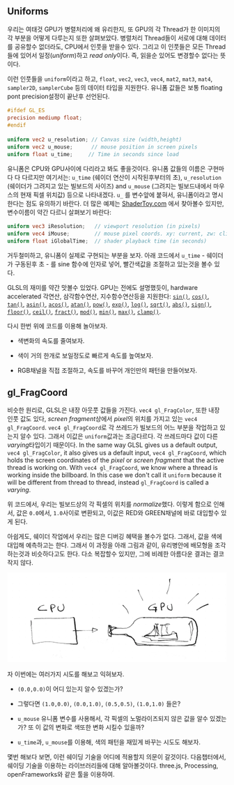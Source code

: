 ## Uniforms

우리는 여태것 GPU가 병렬처리에 왜 유리한지, 또 GPU의 각 Thread가 한 이미지의 각 부분을 어떻게 다루는지 또한 살펴보았다. 병렬처리 Thread들이 서로에 대해 데이터를 공유할수 없더라도, CPU에서 인풋을 받을수 있다. 그리고 이 인풋들은 모든 Thread들에 있어서 일정(*uniform*)하고 *read only*이다. 즉, 읽을순 있어도 변경할수 없다는 뜻이다.

이런 인풋들을 ```uniform```이라고 하고, ```float```, ```vec2```, ```vec3```, ```vec4```, ```mat2```, ```mat3```, ```mat4```, ```sampler2D```, ```samplerCube``` 등의 데이터 타입을 지원한다. 유니폼 값들은 보통 floating pont precision설정이 끝난후 선언된다.

```glsl
#ifdef GL_ES
precision mediump float;
#endif

uniform vec2 u_resolution; // Canvas size (width,height)
uniform vec2 u_mouse;      // mouse position in screen pixels
uniform float u_time;	  // Time in seconds since load
```

유니폼은 CPU와 GPU사이에 다리라고 봐도 좋을것이다. 유니폼 값들의 이름은 구현마다 다 다르지만 여기서는: ```u_time``` (쉐이더 연산이 시작된후부터의 초), ```u_resolution``` (쉐이더가 그려지고 있는 빌보드의 사이즈) and ```u_mouse``` (그려지는 빌보드내에서 마우스의 현재 픽셀 위치값) 등으로 나타내겠다. ```u_``` 를 변수앞에 붙혀서, 유니폼이라고 명시한다는 점도 유의하기 바란다. 더 많은 예제는 [ShaderToy.com](https://www.shadertoy.com/) 에서 찾아볼수 있지만, 변수이름이 약간 다르니 살펴보기 바란다:

```glsl
uniform vec3 iResolution;   // viewport resolution (in pixels)
uniform vec4 iMouse;        // mouse pixel coords. xy: current, zw: click
uniform float iGlobalTime;  // shader playback time (in seconds)
```

거두철미하고, 유니폼이 실제로 구현되는 부분을 보자. 아래 코드에서 ```u_time``` - 쉐이더가 구동된후 초 - 를 sine 함수에 인자로 넣어, 빨간색값을 조절하고 있는것을 볼수 있다.

<div class="codeAndCanvas" data="time.frag"></div>

GLSL의 재미를 약간 맛볼수 있었다. GPU는 전에도 설명했듯이, hardware accelerated 각연산, 삼각함수연산, 지수함수연산등을 지원한다: [```sin()```](../glossary/?search=sin), [```cos()```](../glossary/?search=cos), [```tan()```](../glossary/?search=tan), [```asin()```](../glossary/?search=asin), [```acos()```](../glossary/?search=acos), [```atan()```](../glossary/?search=atan), [```pow()```](../glossary/?search=pow), [```exp()```](../glossary/?search=exp), [```log()```](../glossary/?search=log), [```sqrt()```](../glossary/?search=sqrt), [```abs()```](../glossary/?search=abs), [```sign()```](../glossary/?search=sign), [```floor()```](../glossary/?search=floor), [```ceil()```](../glossary/?search=ceil), [```fract()```](../glossary/?search=fract), [```mod()```](../glossary/?search=mod), [```min()```](../glossary/?search=min), [```max()```](../glossary/?search=max), [```clamp()```](../glossary/?search=clamp).

다시 한번 위에 코드를 이용해 놀아보자.

* 색변화의 속도를 줄여보자.

* 색이 거의 한개로 보일정도로 빠르게 속도를 높여보자.

* RGB채널을 직접 조절하고, 속도를 바꾸어 개인만의 패턴을 만들어보자.


## gl_FragCoord

비슷한 원리로, GLSL은 내장 아웃풋 값들을 가진다. ```vec4 gl_FragColor```, 또한 내장 인풋 값도 있다, *screen fragment*상에서 *pixel*의 위치를 가지고 있는 ```vec4 gl_FragCoord```. ```vec4 gl_FragCoord```로 각 쓰레드가 빌보드의 어느 부분을 작업하고 있는지 알수 있다. 그래서 이값은 ```uniform```값과는 조금다르다. 각 쓰레드마다 값이 다른 *varying*타입이기 때문이다.
In the same way GLSL gives us a default output, ```vec4 gl_FragColor```, it also gives us a default input, ```vec4 gl_FragCoord```, which holds the screen coordinates of the *pixel* or *screen fragment* that the active thread is working on. With ```vec4 gl_FragCoord```, we know where a thread is working inside the billboard. In this case we don't call it ```uniform``` because it will be different from thread to thread, instead ```gl_FragCoord``` is called a *varying*.

<div class="codeAndCanvas" data="space.frag"></div>

위 코드에서, 우리는 빌보드상의 각 픽셀의 위치를 *normalize*했다. 이렇게 함으로 인해서, 값은 ```0.0```에서, ```1.0```사이로 변환되고, 이값은 RED와 GREEN채널에 바로 대입할수 있게 된다.

아쉽게도, 쉐이더 작업에서 우리는 많은 디버깅 혜택을 볼수가 없다. 그래서, 값을 색에 대입해 예측하고는 한다. 그래서 이 과정을 아래 그림과 같이, 유리병안에 배모형을 조각하는것과 비슷하다고도 한다. 다소 복잡할수 있지만, 그에 비례한 아름다운 결과는 결코 작지 않다.

![](08.png)

자 이번에는 여러가지 시도를 해보고 익혀보자.

* ```(0.0,0.0)```이 어디 있는지 알수 있겠는가?

* 그렇다면 ```(1.0,0.0)```, ```(0.0,1.0)```, ```(0.5,0.5)```, ```(1.0,1.0)``` 들은?

* ```u_mouse``` 유니폼 변수를 사용해서, 각 픽셀의 노멀라이즈되지 않은 값을 알수 있겠는가? 또 이 값의 변화로 색또한 변화 시킬수 있을까?

* ```u_time```과, ```u_mouse```를 이용해, 색의 패턴을 재밌게 바꾸는 시도도 해보자.

몇번 해보다 보면, 이런 쉐이딩 기술을 어디에 적용할지 의문이 갈것이다. 다음챕터에서, 쉐이딩 기술을 이용하는 라이브러리들에 대해 알아볼것이다. three.js, Processing, openFrameworks와 같은 툴을 이용하여.
